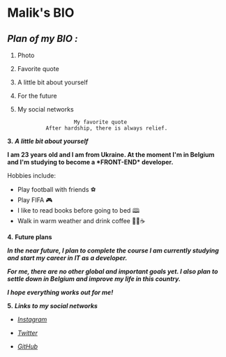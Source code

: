 # Malik's BIO

## **_Plan of my BIO :_**

1. Photo
2. Favorite quote
3. A little bit about yourself
4. For the future
5. My social networks



                         My favorite quote
                After hardship, there is always relief.

**3.** **_A little bit about yourself_**

**I am 23 years old and I am from Ukraine. At the moment I'm in Belgium and I'm
studying to become a \***FRONT-END**\* developer.**

Hobbies include:

- Play football with friends ⚽
- Play FIFA 🎮
- I like to read books before going to bed 🕮
- Walk in warm weather and drink coffee 🚶‍♂️☕

**4.** **Future plans**

**_In the near future, I plan to complete the course I am currently studying and
start my career in IT as a developer._**

**_For me, there are no other global and important goals yet. I also plan to
settle down in Belgium and improve my life in this country._**

**_I hope everything works out for me!_**

**5.** **_Links to my social networks_**

- _[_Instagram_](https://www.instagram.com/ssardalov/)_

- _[Twitter](https://www.twitter.com)_

- _[GitHub](https://github.com/Abdul-MalikSardalov)_
